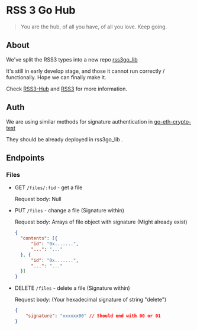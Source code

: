 # RSS 3 Go Hub

> You are the hub, of all you have, of all you love.
> Keep going.

## About

We've split the RSS3 types into a new repo [rss3go_lib](https://github.com/nyawork/rss3go_lib)

It's still in early develop stage, and those it cannot run correctly / functionally. Hope we can finally make it.

Check [RSS3-Hub](https://github.com/NaturalSelectionLabs/RSS3-Hub/) and [RSS3](https://rss3.io/) for more information.

## Auth

We are using similar methods for signature authentication in [go-eth-crypto-test](https://github.com/nyawork/go-eth-crypto-test)

They should be already deployed in rss3go_lib .

## Endpoints

### Files

- GET `/files/:fid` - get a file
  
  Request body: Null

- PUT `/files` - change a file (Signature within)

  Request body: Arrays of file object with signature (Might already exist)

    ``` json
    {
      "contents": [{
          "id": "0x.......",
          "...": "..."
      }, {
          "id": "0x.......",
          "...": "..."
      }]
    }
    ```

- DELETE `/files` - delete a file (Signature within)

  Request body: (Your hexadecimal signature of string "delete")

    ``` json
    {
        "signature": "xxxxxx00" // Should end with 00 or 01
    }
    ```
